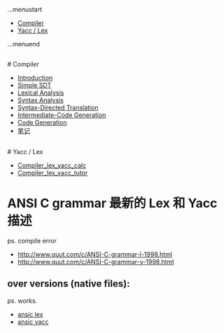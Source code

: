 ...menustart

 - [Compiler](#3bb7c24fcd6eb6468ddc51ea1dfdcee5)
 - [Yacc / Lex](#ecef701cf8281ee7177e68fb367afa0f)

...menuend



<h2 id="3bb7c24fcd6eb6468ddc51ea1dfdcee5"></h2>
# Compiler

 - [Introduction](https://github.com/mebusy/notes/blob/master/dev_notes/Compiler_Introduction.md)
 - [Simple SDT](https://github.com/mebusy/notes/blob/master/dev_notes/Compiler_2_SimpleSyntax_Directed_Translator.md)
 - [Lexical Analysis](https://github.com/mebusy/notes/blob/master/dev_notes/Compiler3_LexicalAnalysis.md)
 - [Syntax Analysis](https://github.com/mebusy/notes/blob/master/dev_notes/Compiler4_SyntaxAnalysis.md)
 - [Syntax-Directed Translation](https://github.com/mebusy/notes/blob/master/dev_notes/Compiler5_SyntaxDirectedTranslation.md) 
 - [Intermediate-Code Generation](https://github.com/mebusy/notes/blob/master/dev_notes/Compiler6_IntermediateCodeGeneration.md)
 - [Code Generation](https://github.com/mebusy/notes/blob/master/dev_notes/Compiler8_CodeGeneration.md)
 - [笔记](https://github.com/mebusy/notes/blob/master/dev_notes/Compiler_Notes.md)


<h2 id="ecef701cf8281ee7177e68fb367afa0f"></h2>
# Yacc / Lex

 - [Compiler_lex_yacc_calc](https://github.com/mebusy/notes/blob/master/dev_notes/Compiler_lex_yacc_calc.md)
 - [Compiler_lex_yacc_tutor](https://github.com/mebusy/notes/blob/master/dev_notes/Compiler_lex_yacc_tutor.md)
 

# ANSI C grammar 最新的 Lex 和 Yacc 描述

ps. compile error

 - http://www.quut.com/c/ANSI-C-grammar-l-1998.html
 - http://www.quut.com/c/ANSI-C-grammar-y-1998.html

## over versions (native files):

ps. works.

 - [ansic lex](https://github.com/mebusy/notes/blob/master/dev_notes/ansic_lex_yacc/ansic.l)
 - [ansic yacc](https://github.com/mebusy/notes/blob/master/dev_notes/ansic_lex_yacc/ansic.y)

